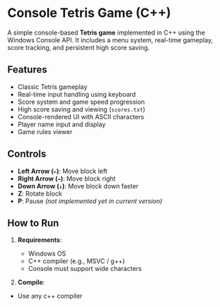 # Console Tetris Game (C++)

A simple console-based **Tetris game** implemented in C++ using the Windows Console API. It includes a menu system, real-time gameplay, score tracking, and persistent high score saving.

## Features

- Classic Tetris gameplay
- Real-time input handling using keyboard
- Score system and game speed progression
- High score saving and viewing (`scores.txt`)
- Console-rendered UI with ASCII characters
- Player name input and display
- Game rules viewer

## Controls

- **Left Arrow (`←`)**: Move block left  
- **Right Arrow (`→`)**: Move block right  
- **Down Arrow (`↓`)**: Move block down faster  
- **Z**: Rotate block  
- **P**: Pause *(not implemented yet in current version)*

## How to Run

1. **Requirements**:
   - Windows OS
   - C++ compiler (e.g., MSVC / g++)
   - Console must support wide characters

2. **Compile**:
  - Use any c++ compiler

